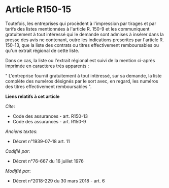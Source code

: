 # Article R150-15

Toutefois, les entreprises qui procèdent à l'impression par tirages et par tarifs des listes mentionnées à l'article R. 150-9
et les communiquent gratuitement à tout intéressé qui le demande sont admises à insérer dans la presse des avis ne contenant,
outre les indications prescrites par l'article R. 150-13, que la liste des contrats ou titres effectivement remboursables ou
qu'un extrait régional de cette liste.

Dans ce cas, la liste ou l'extrait régional est suivi de la mention ci-après imprimée en caractères très apparents :

" L'entreprise fournit gratuitement à tout intéressé, sur sa demande, la liste complète des numéros désignés par le sort
avec, en regard, les numéros des titres effectivement remboursables ".

**Liens relatifs à cet article**

_Cite_:

  - Code des assurances - art. R150-13
  - Code des assurances - art. R150-9

_Anciens textes_:

  - Décret n°1939-07-18 art. 11

_Codifié par_:

  - Décret n°76-667 du 16 juillet 1976

_Modifié par_:

  - Décret n°2018-229 du 30 mars 2018 - art. 6
